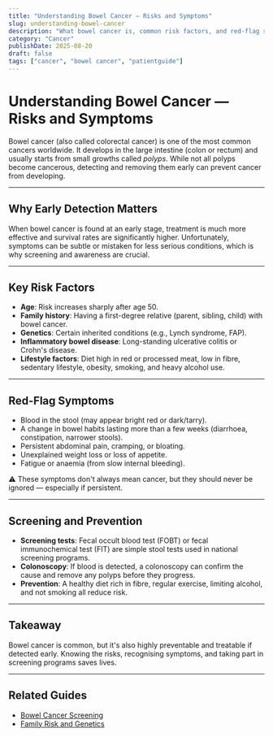 ```yaml
---
title: "Understanding Bowel Cancer — Risks and Symptoms"
slug: understanding-bowel-cancer
description: "What bowel cancer is, common risk factors, and red-flag symptoms to know."
category: "Cancer"
publishDate: 2025-08-20
draft: false
tags: ["cancer", "bowel cancer", "patientguide"]
---
```


# Understanding Bowel Cancer — Risks and Symptoms

Bowel cancer (also called colorectal cancer) is one of the most common cancers worldwide. It develops in the large intestine (colon or rectum) and usually starts from small growths called *polyps*. While not all polyps become cancerous, detecting and removing them early can prevent cancer from developing.

---

## Why Early Detection Matters
When bowel cancer is found at an early stage, treatment is much more effective and survival rates are significantly higher. Unfortunately, symptoms can be subtle or mistaken for less serious conditions, which is why screening and awareness are crucial.

---

## Key Risk Factors
- **Age**: Risk increases sharply after age 50.  
- **Family history**: Having a first-degree relative (parent, sibling, child) with bowel cancer.  
- **Genetics**: Certain inherited conditions (e.g., Lynch syndrome, FAP).  
- **Inflammatory bowel disease**: Long-standing ulcerative colitis or Crohn's disease.  
- **Lifestyle factors**: Diet high in red or processed meat, low in fibre, sedentary lifestyle, obesity, smoking, and heavy alcohol use.  

---

## Red-Flag Symptoms
- Blood in the stool (may appear bright red or dark/tarry).  
- A change in bowel habits lasting more than a few weeks (diarrhoea, constipation, narrower stools).  
- Persistent abdominal pain, cramping, or bloating.  
- Unexplained weight loss or loss of appetite.  
- Fatigue or anaemia (from slow internal bleeding).  

⚠️ These symptoms don't always mean cancer, but they should never be ignored — especially if persistent.  

---

## Screening and Prevention
- **Screening tests**: Fecal occult blood test (FOBT) or fecal immunochemical test (FIT) are simple stool tests used in national screening programs.  
- **Colonoscopy**: If blood is detected, a colonoscopy can confirm the cause and remove any polyps before they progress.  
- **Prevention**: A healthy diet rich in fibre, regular exercise, limiting alcohol, and not smoking all reduce risk.  

---

## Takeaway
Bowel cancer is common, but it's also highly preventable and treatable if detected early. Knowing the risks, recognising symptoms, and taking part in screening programs saves lives.  

---

## Related Guides
- [Bowel Cancer Screening](/guides/bowel-cancer-screening)  
- [Family Risk and Genetics](/guides/family-risk-genetics)  
